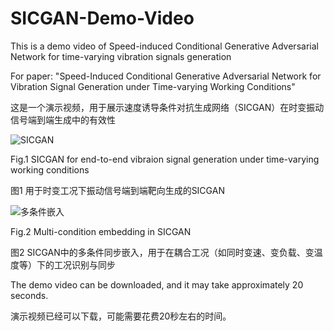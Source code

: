 # SICGAN-Demo-Video
This is a demo video of Speed-induced Conditional Generative Adversarial Network for time-varying vibration signals generation

For paper: "Speed-Induced Conditional Generative Adversarial Network for Vibration Signal Generation under Time-varying Working Conditions"

这是一个演示视频，用于展示速度诱导条件对抗生成网络（SICGAN）在时变振动信号端到端生成中的有效性

![SICGAN](https://github.com/user-attachments/assets/a6ded41a-11df-4ecd-a913-39aa41aaa1c0)

Fig.1 SICGAN for end-to-end vibraion signal generation under time-varying working conditions

图1 用于时变工况下振动信号端到端靶向生成的SICGAN

![多条件嵌入](https://github.com/user-attachments/assets/301b2edc-dfaf-494c-8594-9d25e0c8665f)

Fig.2 Multi-condition embedding in SICGAN

图2 SICGAN中的多条件同步嵌入，用于在耦合工况（如同时变速、变负载、变温度等）下的工况识别与同步

The demo video can be downloaded, and it may take approximately 20 seconds.

演示视频已经可以下载，可能需要花费20秒左右的时间。 
